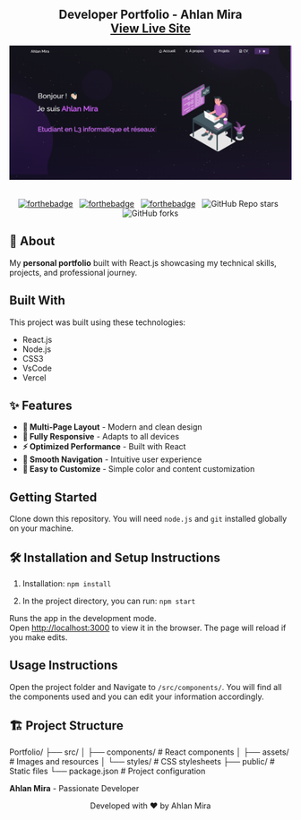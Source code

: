 <h2 align="center">
  Developer Portfolio - Ahlan Mira <br/>
  <a href="https://portfolio-46cd.vercel.app//" target="_blank">View Live Site</a>
</h2>

<div align="center">
  <img alt="Demo" src="./Images/readme-img.png" />
</div>

<br/>

<center>

[![forthebadge](https://forthebadge.com/images/badges/built-with-love.svg)](https://forthebadge.com) &nbsp;
[![forthebadge](https://forthebadge.com/images/badges/made-with-javascript.svg)](https://forthebadge.com) &nbsp;
[![forthebadge](https://forthebadge.com/images/badges/open-source.svg)](https://forthebadge.com) &nbsp;
![GitHub Repo stars](https://img.shields.io/github/stars/Ahlan06/Portfolio?color=red&logo=github&style=for-the-badge) &nbsp;
![GitHub forks](https://img.shields.io/github/forks/Ahlan06/Portfolio?color=red&logo=github&style=for-the-badge)

</center>

## 🚀 About

My **personal portfolio** built with React.js showcasing my technical skills, projects, and professional journey.

## Built With

This project was built using these technologies:

- React.js
- Node.js
- CSS3
- VsCode
- Vercel

## ✨ Features

- **📖 Multi-Page Layout** - Modern and clean design
- **🎨 Fully Responsive** - Adapts to all devices
- **⚡ Optimized Performance** - Built with React
- **🎯 Smooth Navigation** - Intuitive user experience
- **🔧 Easy to Customize** - Simple color and content customization

## Getting Started

Clone down this repository. You will need `node.js` and `git` installed globally on your machine.

## 🛠 Installation and Setup Instructions

1. Installation: `npm install`

2. In the project directory, you can run: `npm start`

Runs the app in the development mode.\
Open [http://localhost:3000](http://localhost:3000) to view it in the browser.
The page will reload if you make edits.

## Usage Instructions

Open the project folder and Navigate to `/src/components/`. 
You will find all the components used and you can edit your information accordingly.

## 🏗 Project Structure

Portfolio/
├── src/
│ ├── components/ # React components
│ ├── assets/ # Images and resources
│ └── styles/ # CSS stylesheets
├── public/ # Static files
└── package.json # Project configuration


**Ahlan Mira** - Passionate Developer


<div align="center">
  Developed with ❤️ by Ahlan Mira
</div>

